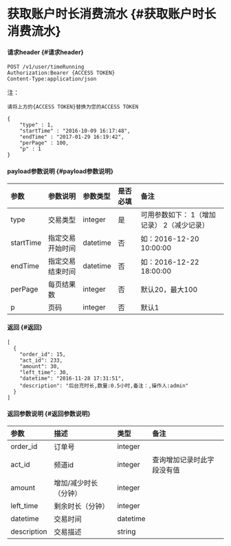 # 获取账户时长消费流水 {#获取账户时长消费流水}

#### 请求header {#请求header}

```
POST /v1/user/timeRunning
Authorization:Bearer {ACCESS TOKEN}
Content-Type:application/json
```

注：

`请将上方的{ACCESS TOKEN}替换为您的ACCESS TOKEN`

```
{
    "type" : 1,
    "startTime" : "2016-10-09 16:17:48",
    "endTime" : "2017-01-29 16:19:42",
    "perPage" : 100,
    "p" : 1
}
```

#### payload参数说明 {#payload参数说明}

| 参数 | 参数说明 | 参数类型 | 是否必填 | 备注 |
| :--- | :--- | :--- | :--- | :--- |
| type | 交易类型 | integer | 是 | 可用参数如下： 1（增加记录） 2（减少记录） |
| startTime | 指定交易开始时间 | datetime | 否 | 如：2016-12-20 10:00:00 |
| endTime | 指定交易结束时间 | datetime | 否 | 如：2016-12-22 18:00:00 |
| perPage | 每页结果数 | integer | 否 | 默认20，最大100 |
| p | 页码 | integer | 否 | 默认1 |

#### 返回 {#返回}

```
[
  {
    "order_id": 15,
    "act_id": 233,
    "amount": 30,
    "left_time": 30,
    "datetime": "2016-11-28 17:31:51",
    "description": "后台充时长,数量:0.5小时,备注：,操作人:admin"
  }
]
```

#### 返回参数说明 {#返回参数说明}

| 参数 | 描述 | 类型 | 备注 |
| :--- | :--- | :--- | :--- |
| order\_id | 订单号 | integer |  |
| act\_id | 频道id | integer | 查询增加记录时此字段没有值 |
| amount | 增加/减少时长（分钟） | integer |  |
| left\_time | 剩余时长（分钟） | integer |  |
| datetime | 交易时间 | datetime |  |
| description | 交易描述 | string |  |



